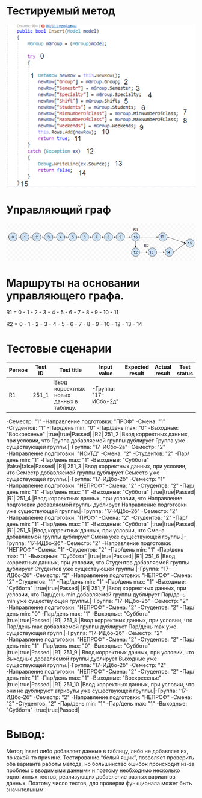 # Тестируемый метод
![alt text](CODE.PNG "Тестируемый метод")
# Управляющий граф
![alt text](GRAPH.PNG "Тестируемый метод")

# Маршруты на основании управляющего графа.
R1 = 0 - 1 - 2 - 3 - 4 - 5 - 6 - 7 - 8 - 9 - 10 - 11

R2 = 0 - 1 - 2 - 3 - 4 - 5 - 6 - 7 - 8 - 9 - 10 - 12 - 13 - 14


# Тестовые сценарии
|Регион|Test ID|Test title|Input value|Expected result|Actual result|Test status|
| --- | --- | --- | --- | --- | --- | --- |
|R1| 251_1 |Ввод корректных новых данных в таблицу.|-Группа: "17-ИСбо-2д"
-Семестр: "1"
-Направление подготовки: "ПРОФ"
-Смена: "1"
-Студентов: "1"
-Пар/день min: "0"
-Пар/день max: "0"
-Выходные: "Воскресенье"
|true|true|Passed|
|R2| 251_2 |Ввод корректных данных, при условии, что Группа добавляемой группы дублирует Группа уже существующей группы.|-Группа: "17-ИСбо-2а"
-Семестр: "2"
-Направление подготовки: "ИСиТД"
-Смена: "2"
-Студентов: "2"
-Пар/день min: "1"
-Пар/день max: "1"
-Выходные: "Суббота"
|false|false|Passed|
|R1| 251_3 |Ввод корректных данных, при условии, что Семестр добавляемой группы дублирует Семестр уже существующей группы.|-Группа: "17-ИДбо-2б"
-Семестр: "1"
-Направление подготовки: "НЕПРОФ"
-Смена: "2"
-Студентов: "2"
-Пар/день min: "1"
-Пар/день max: "1"
-Выходные: "Суббота"
|true|true|Passed|
|R1| 251_4 |Ввод корректных данных, при условии, что Направление подготовки добавляемой группы дублирует Направление подготовки уже существующей группы.|-Группа: "17-ИДбо-2б"
-Семестр: "2"
-Направление подготовки: "ПРОФ"
-Смена: "2"
-Студентов: "2"
-Пар/день min: "1"
-Пар/день max: "1"
-Выходные: "Суббота"
|true|true|Passed|
|R1| 251_5 |Ввод корректных данных, при условии, что Смена добавляемой группы дублирует Смена уже существующей группы.|-Группа: "17-ИДбо-2б"
-Семестр: "2"
-Направление подготовки: "НЕПРОФ"
-Смена: "1"
-Студентов: "2"
-Пар/день min: "1"
-Пар/день max: "1"
-Выходные: "Суббота"
|true|true|Passed|
|R1| 251_6 |Ввод корректных данных, при условии, что Студентов добавляемой группы дублирует Студентов уже существующей группы.|-Группа: "17-ИДбо-2б"
-Семестр: "2"
-Направление подготовки: "НЕПРОФ"
-Смена: "2"
-Студентов: "1"
-Пар/день min: "1"
-Пар/день max: "1"
-Выходные: "Суббота"
|true|true|Passed|
|R1| 251_7 |Ввод корректных данных, при условии, что Пар/день min добавляемой группы дублирует Пар/день min уже существующей группы.|-Группа: "17-ИДбо-2б"
-Семестр: "2"
-Направление подготовки: "НЕПРОФ"
-Смена: "2"
-Студентов: "2"
-Пар/день min: "0"
-Пар/день max: "1"
-Выходные: "Суббота"
|true|true|Passed|
|R1| 251_8 |Ввод корректных данных, при условии, что Пар/день max добавляемой группы дублирует Пар/день max уже существующей групп.|-Группа: "17-ИДбо-2б"
-Семестр: "2"
-Направление подготовки: "НЕПРОФ"
-Смена: "2"
-Студентов: "2"
-Пар/день min: "1"
-Пар/день max: "0"
-Выходные: "Суббота"
|true|true|Passed|
|R1| 251_9 | Ввод корректных данных, при условии, что Выходные добавляемой группы дублирует Выходные уже существующей группы.|-Группа: "17-ИДбо-2б"
-Семестр: "2"
-Направление подготовки: "НЕПРОФ"
-Смена: "2"
-Студентов: "2"
-Пар/день min: "1"
-Пар/день max: "1"
-Выходные: "Воскресенье"
|true|true|Passed|
|R1| 251_10 |Ввод корректных данных, при условии, что они не дублируют атрибуты уже существующей группы.|-Группа: "17-ИДбо-2б"
-Семестр: "2"
-Направление подготовки: "НЕПРОФ"
-Смена: "2"
-Студентов: "2"
-Пар/день min: "1"
-Пар/день max: "1"
-Выходные: "Суббота"
|true|true|Passed|

# Вывод: 
Метод Insert либо добавляет данные в таблицу, либо не добавляет их, по какой-то причине. Тестирование “белый ящик”, позволяет проверить оба варианта работы метода, но большинство ошибок происходит из-за проблем с вводимыми данными и поэтому необходимо несколько однотипных тестов, реализующих добавление разных вариантов данных. Поэтому число тестов, для проверки функционала может быть значительным.
